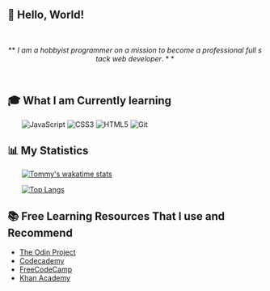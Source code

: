 <!--  I understand that one of the main advantages of markdown is that it can still be beautiful and legible as plain text. I am stretching its styling capabilities here by mixing in bits of html and other styles in order to create a good looking github profile page. My purpose for this page is to entice the hiring departments of potential employers that may not be programmers themselves. So if you see this and are horrified by the lack of beauty in its raw format, I apologize!  -->

## 👋 Hello, World! 

<br>

$$
 **~I ~am ~a ~hobbyist ~programmer ~on ~a ~mission ~to ~become ~a ~professional ~full ~stack ~web ~developer.**
$$

<br>

## 🎓 What I am Currently learning
&nbsp;&nbsp;&nbsp;&nbsp;&nbsp;&nbsp; ![JavaScript](https://img.shields.io/badge/javascript-%23F7DF1E.svg?style=for-the-badge&logo=javascript&logoColor=black)
![CSS3](https://img.shields.io/badge/css3-%231572B6.svg?style=for-the-badge&logo=css3&logoColor=white)
![HTML5](https://img.shields.io/badge/html5-%23E34F26.svg?style=for-the-badge&logo=html5&logoColor=white)
![Git](https://img.shields.io/badge/git-%23F05033.svg?style=for-the-badge&logo=git&logoColor=white)


## 📊 My Statistics 
&nbsp;&nbsp;&nbsp;&nbsp;&nbsp;&nbsp; [![Tommy's wakatime stats](https://github-readme-stats.vercel.app/api/wakatime?username=michaelcoleman&v=2&custom_title=Time%20Spent%20Programming%20-%20This%20Week)](https://wakatime.com/@MichaelColeman)

&nbsp;&nbsp;&nbsp;&nbsp;&nbsp;&nbsp; [![Top Langs](https://github-readme-stats.vercel.app/api/top-langs/?username=MichaelColeman&layout=compact&custom_title=Most%20Used%20Languages%20-%20All%20Time)](https://github.com/MichaelColeman?tab=repositories)


## 📚 Free Learning Resources That I use and Recommend
- [The Odin Project](https://www.theodinproject.com/)
- [Codecademy](https://www.codecademy.com/)
- [FreeCodeCamp](https://www.freecodecamp.org/)
- [Khan Academy](https://www.khanacademy.org/)
